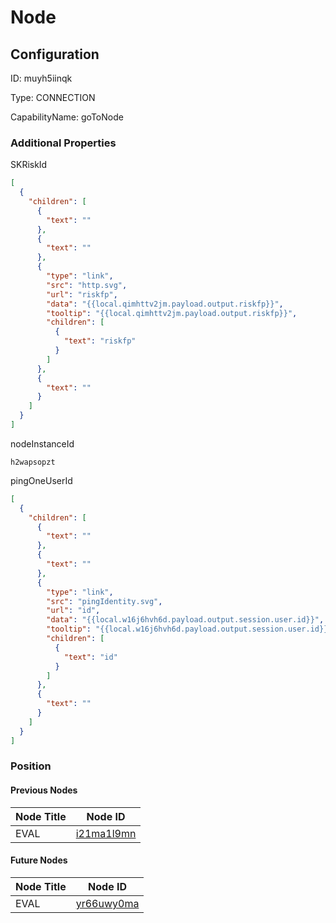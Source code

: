 # Node
## Configuration
ID:  muyh5iinqk

Type: CONNECTION 

CapabilityName: goToNode






### Additional Properties
SKRiskId
```json 
[
  {
    "children": [
      {
        "text": ""
      },
      {
        "text": ""
      },
      {
        "type": "link",
        "src": "http.svg",
        "url": "riskfp",
        "data": "{{local.qimhttv2jm.payload.output.riskfp}}",
        "tooltip": "{{local.qimhttv2jm.payload.output.riskfp}}",
        "children": [
          {
            "text": "riskfp"
          }
        ]
      },
      {
        "text": ""
      }
    ]
  }
]
```


nodeInstanceId
```string 
h2wapsopzt
```


pingOneUserId
```json 
[
  {
    "children": [
      {
        "text": ""
      },
      {
        "text": ""
      },
      {
        "type": "link",
        "src": "pingIdentity.svg",
        "url": "id",
        "data": "{{local.w16j6hvh6d.payload.output.session.user.id}}",
        "tooltip": "{{local.w16j6hvh6d.payload.output.session.user.id}}",
        "children": [
          {
            "text": "id"
          }
        ]
      },
      {
        "text": ""
      }
    ]
  }
]
```





### Position

#### Previous Nodes
| Node Title | Node ID |
| :------------- | ------------ |
| EVAL | [i21ma1l9mn](./i21ma1l9mn.md) | 
 
 #### Future Nodes
| Node Title | Node ID |
| :------------- | ------------ |
| EVAL |[yr66uwy0ma](./yr66uwy0ma.md) | 
